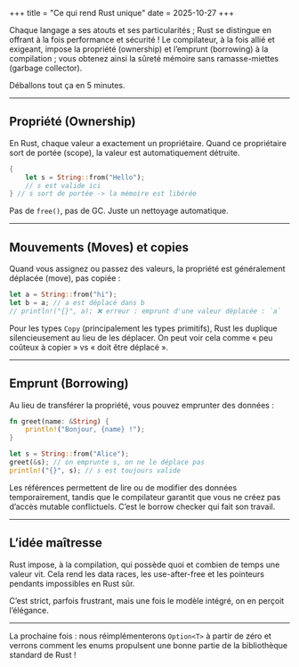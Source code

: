 +++
title = "Ce qui rend Rust unique"
date = 2025-10-27
+++

Chaque langage a ses atouts et ses particularités ; Rust se distingue en offrant à la fois performance et sécurité !
Le compilateur, à la fois allié et exigeant, impose la propriété (ownership) et l’emprunt (borrowing) à la compilation ; vous obtenez ainsi la sûreté mémoire sans ramasse-miettes (garbage collector).

Déballons tout ça en 5 minutes.

---

## Propriété (Ownership)

En Rust, chaque valeur a exactement un propriétaire. Quand ce propriétaire sort de portée (scope), la valeur est automatiquement détruite.

```rust
{ 
    let s = String::from("Hello");
    // s est valide ici
} // s sort de portée -> la mémoire est libérée
```

Pas de `free()`, pas de GC. Juste un nettoyage automatique.

---

## Mouvements (Moves) et copies

Quand vous assignez ou passez des valeurs, la propriété est généralement déplacée (move), pas copiée :

```rust
let a = String::from("hi");
let b = a; // a est déplacé dans b
// println!("{}", a); ❌ erreur : emprunt d'une valeur déplacée : `a`
```

Pour les types `Copy` (principalement les types primitifs), Rust les duplique silencieusement au lieu de les déplacer.
On peut voir cela comme « peu coûteux à copier » vs « doit être déplacé ».

---

## Emprunt (Borrowing)

Au lieu de transférer la propriété, vous pouvez emprunter des données :

```rust
fn greet(name: &String) {
    println!("Bonjour, {name} !");
}

let s = String::from("Alice");
greet(&s); // on emprunte s, on ne le déplace pas
println!("{}", s); // s est toujours valide
```

Les références permettent de lire ou de modifier des données temporairement, tandis que le compilateur garantit que vous ne créez pas d’accès mutable conflictuels.
C’est le borrow checker qui fait son travail.

---

## L’idée maîtresse

Rust impose, à la compilation, qui possède quoi et combien de temps une valeur vit.
Cela rend les data races, les use-after-free et les pointeurs pendants impossibles en Rust sûr.

C’est strict, parfois frustrant, mais une fois le modèle intégré, on en perçoit l’élégance.

---

La prochaine fois : nous réimplémenterons `Option<T>` à partir de zéro et verrons comment les enums propulsent une bonne partie de la bibliothèque standard de Rust !
